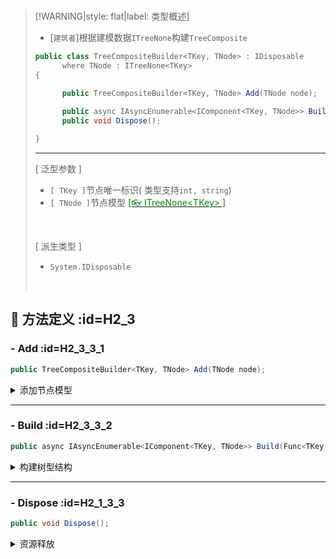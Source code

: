 <br/>



>[!WARNING|style: flat|label: 类型概述]
>
>- [`建筑者`]根据建模数据`ITreeNone`构建`TreeComposite`
>
>  
>
>```csharp
>public class TreeCompositeBuilder<TKey, TNode> : IDisposable
>       where TNode : ITreeNone<TKey>
>{
>
>       public TreeCompositeBuilder<TKey, TNode> Add(TNode node);
>         
>       public async IAsyncEnumerable<IComponent<TKey, TNode>> Build(Func<TKey, bool> IsParent);
>       public void Dispose();
>
>}
>
>
>```
>
>---
>
>[ 泛型参数 ]
>
>- `[ TKey ]`节点唯一标识( 类型支持`int, string`)
>- `[ TNode ]`节点模型 [<span style='color:#008B00'>[👓 ITreeNone\<TKey> ]</span>](i1.0.0 ':target=_blank')
>
><br/>
>
>[ 派生类型 ]
>
>- `System.IDisposable`
>
><br/>



## 🔵 方法定义 :id=H2_3

### - <span class='spMethod'>Add</span>  :id=H2_3_3_1

```csharp
public TreeCompositeBuilder<TKey, TNode> Add(TNode node);

```



<details><summary class='spSummary'>添加节点模型</summary> 
<!-- start -->   


>**参数项**
>
>- `[ node ]`节点模型
>
>---
>
>
>
>**返回值**
>
>- `[ TreeCompositeBuilder<TKey, TNode> ]`
>
><br/>



<!-- end --> 
</details>

---



### - <span class='spMethod'>Build</span> :id=H2_3_3_2

```csharp
public async IAsyncEnumerable<IComponent<TKey, TNode>> Build(Func<TKey, bool> IsParent);

```

<details><summary class='spSummary'>构建树型结构</summary> 
<!-- start -->    



>**参数项**
>
>- `[ IsParent ]`根据节点`Key`，返回是否为<span style='color:Blue'>[ 根节点 ]</span>
>
>---
>
>**返回值**
>
>- `[ IAsyncEnumerable<IComponent<TKey, TNode>> ]`由根节点组合的完整树型结构 [<span style='color:#008B00'>[👓 IComponent\<TKey，TNode> ]</span>](m1.0.0 ':target=_blank')
>
><br/>



<!-- end --> 
</details>

---



### - <span class='spMethod'>Dispose</span> :id=H2_1_3_3

```csharp
public void Dispose();

```

<details><summary class='spSummary'>资源释放</summary> 
<!-- start -->    



>**返回值**
>
>- `[ void ]`
>
><br/>

<!-- end --> 
</details>

